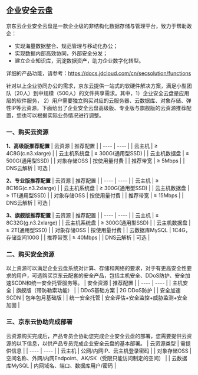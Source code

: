 ## 企业安全云盘

京东云企业安全云盘是一款企业级的非结构化数据存储与管理平台，致力于帮助政企：
- 实现海量数据整合、规范管理与移动化办公；
- 实现数据内部高效协同，外部安全分发；
- 建立企业知识库，沉淀数据资产，助力企业数字化转型。

详细的产品功能，请参考：https://docs.jdcloud.com/cn/secsolution/functions

针对以上企业协同办公的需求，京东云提供一站式的软硬件解决方案，满足小型团队（20人）到中规模（500人）的文件共享需求。其中，1）企业安全云盘是应用层的软件服务， 2）用户需要独立购买对应的云服务器、云数据库、对象存储、弹性IP等云资源，下面给出了企业安全云盘高级版、专业版与旗舰版的云资源推荐配置，您也可以根据实际业务情况进行调整。
### 一、购买云资源

**1、高级版推荐配置**
| 云资源 | 推荐配置 |
|  ----  | ----  |
| 云主机 | $\geq$ 4C8G(c.n3.xlarge) |
| 云主机系统盘 | $\geq$ 300G(通用型SSD) |
| 云主机数据盘 | $\geq$ 500G(通用型SSD) |
| 对象存储OSS | 按使用量付费 |
| 推荐带宽 | $\geq$ 5Mbps |
| DNS云解析 | 可选 |

**2、专业版推荐配置**
| 云资源 | 推荐配置 |
|  ----  | ----  |
| 云主机 | $\geq$ 8C16G(c.n3.2xlarge) |
| 云主机系统盘 | $\geq$ 300G(通用型SSD) |
| 云主机数据盘 | $\geq$ 1T(通用型SSD) |
| 对象存储OSS | 按使用量付费 |
| 推荐带宽 | $\geq$ 15Mbps |
| DNS云解析 | 可选 |

**3、旗舰版推荐配置**
| 云资源 | 推荐配置 |
|  ----  | ----  |
| 云主机 | $\geq$ 8C32G(g.n3.2xlarge) |
| 云主机系统盘 | $\geq$ 300G(通用型SSD) |
| 云主机数据盘 | $\geq$ 2T(通用型SSD) |
| 对象存储OSS | 按使用量付费 |
| 云数据库MySQL | 1C4G，存储空间100G |
| 推荐带宽 | $\geq$ 40Mbps |
| DNS云解析 | 可选 |

### 二、购买安全资源

以上资源可以满足企业云盘系统对计算、存储和网络的要求，对于有更高安全性要求的用户，可选购买京东云配套的安全产品，包括主机安全、DDoS防护、安全加速SCDN和统一安全托管服务等。
| 安全资源 | 推荐配置 |
|  ----  | ----  |
| 主机安全 | 旗舰版（带防勒索功能） |
| DDoS基础方案 | 2G DDoS防护 |
| 安全加速SCDN | 包年包月基础版 |
| 统一安全托管 | 安全评估+安全监控+威胁监测+安全加固 |

### 三、京东云协助完成部署

云资源购买完成后，产品专员会协助您完成企业安全云盘的部署，您需要提供云资源的以下信息，以供产品专员完成企业安全云盘的基本部署。
| 云资源类型 | 需提供信息 |
|  ----  | ----  |
| 云主机 | 公网/内网IP、云主机登录密码 |
| 对象存储OSS | 空间名称、外网/内网Endpoint、AK/SK（受限只能访问制定的空间） |
| 云数据库MySQL | 内网域名、端口、数据库用户/密码 |
